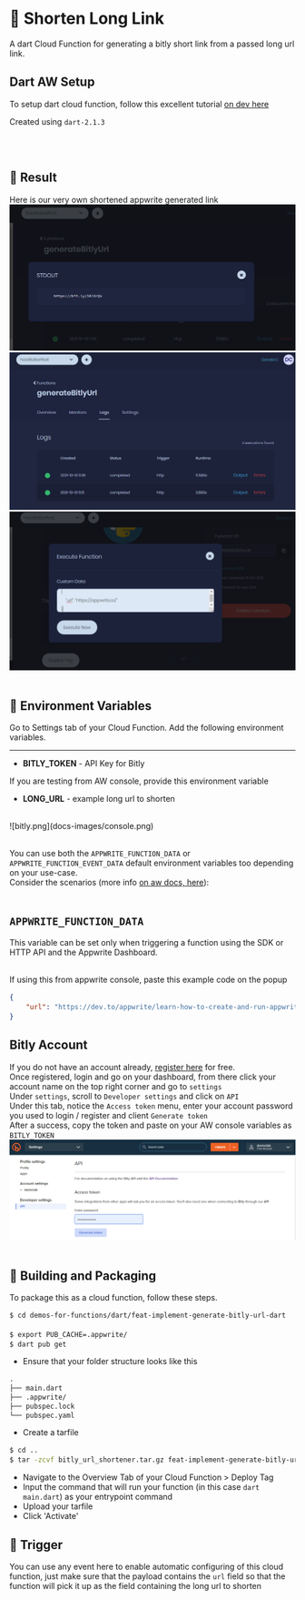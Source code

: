 # 🔗 Shorten Long Link
A dart Cloud Function for generating a bitly short link from a passed long url link.

## Dart AW Setup
To setup dart cloud function, follow this excellent tutorial [on dev here](https://dev.to/appwrite/learn-how-to-create-and-run-appwrite-functions-with-dart-5668)

Created using `dart-2.1.3`

<br>
<br>

## 🚀 Result
Here is our very own shortened appwrite generated link
![result](docs-images/result.png)
<br>
![result log](docs-images/result-log.png)
<br>
![re](docs-images/execute.png)
<br>
<br>

## 📝 Environment Variables
Go to Settings tab of your Cloud Function. Add the following environment variables.
****
* **BITLY_TOKEN** -  API Key for Bitly

If you are testing from AW console, provide this environment variable
* **LONG_URL** - example long url to shorten
<br>
![bitly.png](docs-images/console.png)
<br>
<br>

You can use both the `APPWRITE_FUNCTION_DATA` or `APPWRITE_FUNCTION_EVENT_DATA` default environment variables too depending on your use-case.<br>
Consider the scenarios (more info [on aw docs, here](https://appwrite.io/docs/functions#enviromentVariables)):
<br>
<br>

##  `APPWRITE_FUNCTION_DATA`
This variable can be set only when triggering a function using the SDK or HTTP API and the Appwrite Dashboard. <br>

<br>
If using this from appwrite console, paste this example code on the popup<br>

```json
{
    "url": "https://dev.to/appwrite/learn-how-to-create-and-run-appwrite-functions-with-dart-5668"
}
```


## Bitly Account
If you do not have an account already, [register here](https://bitly.com/pages/pricing/v2) for free.
<br>
Once registered, login and go on your dashboard, from there click your account name on the top right corner and go to `settings`
<br>
Under `settings`, scroll to `Developer settings` and click on `API`
<br>
Under this tab, notice the `Access token` menu, enter your account password you used to login / register and client `Generate token`
<br>
After a success, copy the token and paste on your AW console variables as `BITLY_TOKEN`
<br>
![bitly.png](docs-images/bitly.png)
<br>
<br>

## 🚀 Building and Packaging

To package this as a cloud function, follow these steps.

```bash
$ cd demos-for-functions/dart/feat-implement-generate-bitly-url-dart

$ export PUB_CACHE=.appwrite/
$ dart pub get
```

* Ensure that your folder structure looks like this 
```
.
├── main.dart
├── .appwrite/
├── pubspec.lock
└── pubspec.yaml
```

* Create a tarfile

```bash
$ cd ..
$ tar -zcvf bitly_url_shortener.tar.gz feat-implement-generate-bitly-url-dart
```

* Navigate to the Overview Tab of your Cloud Function > Deploy Tag
* Input the command that will run your function (in this case `dart main.dart`) as your entrypoint command
* Upload your tarfile 
* Click 'Activate'

## 🎯 Trigger
You can use any event here to enable automatic configuring of this cloud function, just make sure that the payload contains the `url` field so that the function will pick it up as the field containing the long url to shorten
